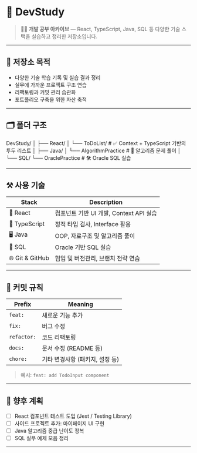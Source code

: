 # 🧠 DevStudy

> 👩‍💻 **개발 공부 아카이브** — React, TypeScript, Java, SQL 등 다양한 기술 스택을 실습하고 정리한 저장소입니다.

---

## 📌 저장소 목적

- 다양한 기술 학습 기록 및 실습 결과 정리
- 실무에 가까운 프로젝트 구조 연습
- 리팩토링과 커밋 관리 습관화
- 포트폴리오 구축을 위한 자산 축적

---

## 🗂 폴더 구조
DevStudy/
│
├── React/
│ └── ToDoList/ # ✅ Context + TypeScript 기반의 투두 리스트
│
├── Java/
│ └── AlgorithmPractice # 📘 알고리즘 문제 풀이
│
└── SQL/
└── OraclePractice # 🛠 Oracle SQL 실습

---

## ⚒️ 사용 기술

| Stack        | Description                             |
|--------------|-----------------------------------------|
| 🧩 React      | 컴포넌트 기반 UI 개발, Context API 실습 |
| 📘 TypeScript | 정적 타입 검사, Interface 활용          |
| 🖥 Java       | OOP, 자료구조 및 알고리즘 풀이           |
| 💾 SQL        | Oracle 기반 SQL 실습                    |
| 🌐 Git & GitHub | 협업 및 버전관리, 브랜치 전략 연습     |

---

## 📖 커밋 규칙

| Prefix      | Meaning                     |
|-------------|-----------------------------|
| `feat:`     | 새로운 기능 추가              |
| `fix:`      | 버그 수정                    |
| `refactor:` | 코드 리팩토링                |
| `docs:`     | 문서 수정 (README 등)        |
| `chore:`    | 기타 변경사항 (패키지, 설정 등) |

> 예시: `feat: add TodoInput component`

---

## 🌱 향후 계획

- [ ] React 컴포넌트 테스트 도입 (Jest / Testing Library)
- [ ] 사이드 프로젝트 추가: 마이페이지 UI 구현
- [ ] Java 알고리즘 중급 난이도 정복
- [ ] SQL 실무 예제 모음 정리

---
